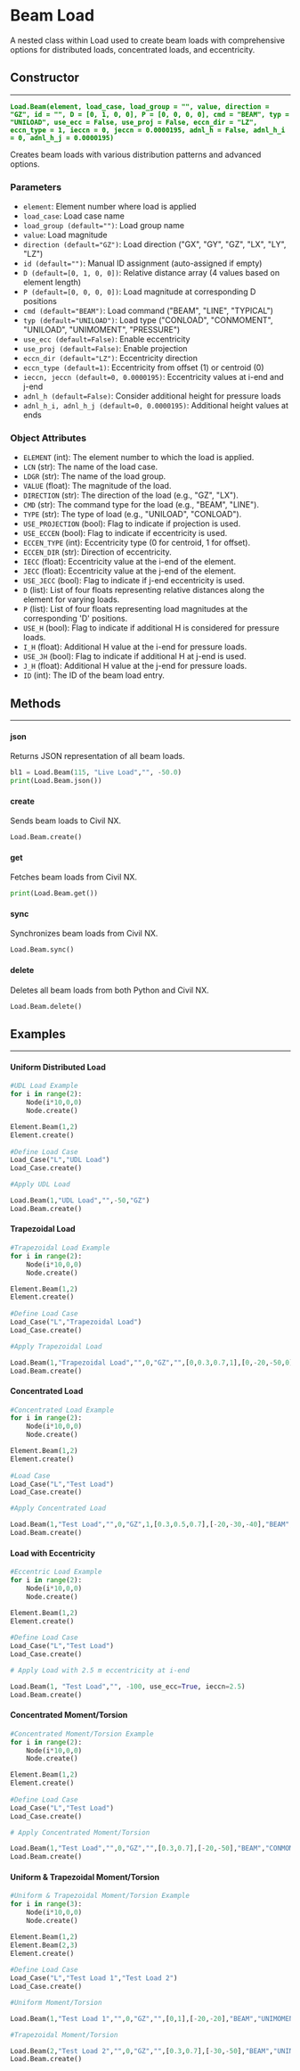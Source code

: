 # Beam Load

A nested class within Load used to create beam loads with comprehensive options for distributed loads, concentrated loads, and eccentricity.

## Constructor
---
**<font color="green">`Load.Beam(element, load_case, load_group = "", value, direction = "GZ", id = "", D = [0, 1, 0, 0], P = [0, 0, 0, 0], cmd = "BEAM", typ = "UNILOAD", use_ecc = False, use_proj = False, eccn_dir = "LZ", eccn_type = 1, ieccn = 0, jeccn = 0.0000195, adnl_h = False, adnl_h_i = 0, adnl_h_j = 0.0000195)`</font>**

Creates beam loads with various distribution patterns and advanced options.

### Parameters
* `element`: Element number where load is applied
* `load_case`: Load case name
* `load_group (default="")`: Load group name
* `value`: Load magnitude
* `direction (default="GZ")`: Load direction ("GX", "GY", "GZ", "LX", "LY", "LZ")
* `id (default="")`: Manual ID assignment (auto-assigned if empty)
* `D (default=[0, 1, 0, 0])`: Relative distance array (4 values based on element length)
* `P (default=[0, 0, 0, 0])`: Load magnitude at corresponding D positions
* `cmd (default="BEAM")`: Load command ("BEAM", "LINE", "TYPICAL")
* `typ (default="UNILOAD")`: Load type ("CONLOAD", "CONMOMENT", "UNILOAD", "UNIMOMENT", "PRESSURE")
* `use_ecc (default=False)`: Enable eccentricity
* `use_proj (default=False)`: Enable projection
* `eccn_dir (default="LZ")`: Eccentricity direction
* `eccn_type (default=1)`: Eccentricity from offset (1) or centroid (0)
* `ieccn, jeccn (default=0, 0.0000195)`: Eccentricity values at i-end and j-end
* `adnl_h (default=False)`: Consider additional height for pressure loads
* `adnl_h_i, adnl_h_j (default=0, 0.0000195)`: Additional height values at ends

### Object Attributes
* `ELEMENT` (int): The element number to which the load is applied.
* `LCN` (str): The name of the load case.
* `LDGR` (str): The name of the load group.
* `VALUE` (float): The magnitude of the load.
* `DIRECTION` (str): The direction of the load (e.g., "GZ", "LX").
* `CMD` (str): The command type for the load (e.g., "BEAM", "LINE").
* `TYPE` (str): The type of load (e.g., "UNILOAD", "CONLOAD").
* `USE_PROJECTION` (bool): Flag to indicate if projection is used.
* `USE_ECCEN` (bool): Flag to indicate if eccentricity is used.
* `ECCEN_TYPE` (int): Eccentricity type (0 for centroid, 1 for offset).
* `ECCEN_DIR` (str): Direction of eccentricity.
* `IECC` (float): Eccentricity value at the i-end of the element.
* `JECC` (float): Eccentricity value at the j-end of the element.
* `USE_JECC` (bool): Flag to indicate if j-end eccentricity is used.
* `D` (list): List of four floats representing relative distances along the element for varying loads.
* `P` (list): List of four floats representing load magnitudes at the corresponding 'D' positions.
* `USE_H` (bool): Flag to indicate if additional H is considered for pressure loads.
* `I_H` (float): Additional H value at the i-end for pressure loads.
* `USE_JH` (bool): Flag to indicate if additional H at j-end is used.
* `J_H` (float): Additional H value at the j-end for pressure loads.
* `ID` (int): The ID of the beam load entry.


## Methods
---
#### json
Returns JSON representation of all beam loads.

```py
bl1 = Load.Beam(115, "Live Load","", -50.0)
print(Load.Beam.json())
```

#### create
Sends beam loads to Civil NX.

```py
Load.Beam.create()
```

#### get
Fetches beam loads from Civil NX.

```py
print(Load.Beam.get())
```

#### sync
Synchronizes beam loads from Civil NX.

```py
Load.Beam.sync()
```

#### delete
Deletes all beam loads from both Python and Civil NX.

```py
Load.Beam.delete()
```










## Examples
---
#### Uniform Distributed Load
```py
#UDL Load Example
for i in range(2):
    Node(i*10,0,0)
    Node.create()

Element.Beam(1,2)
Element.create()
    
#Define Load Case
Load_Case("L","UDL Load")
Load_Case.create()

#Apply UDL Load

Load.Beam(1,"UDL Load","",-50,"GZ")
Load.Beam.create()

```

#### Trapezoidal Load

```py
#Trapezoidal Load Example
for i in range(2):
    Node(i*10,0,0)
    Node.create()

Element.Beam(1,2)
Element.create()
    
#Define Load Case
Load_Case("L","Trapezoidal Load")
Load_Case.create()

#Apply Trapezoidal Load

Load.Beam(1,"Trapezoidal Load","",0,"GZ","",[0,0.3,0.7,1],[0,-20,-50,0])
Load.Beam.create()
```

#### Concentrated Load
```py
#Concentrated Load Example
for i in range(2):
    Node(i*10,0,0)
    Node.create()

Element.Beam(1,2)
Element.create()
    
#Load Case
Load_Case("L","Test Load")
Load_Case.create()

#Apply Concentrated Load

Load.Beam(1,"Test Load","",0,"GZ",1,[0.3,0.5,0.7],[-20,-30,-40],"BEAM","CONLOAD")
Load.Beam.create()
```

#### Load with Eccentricity
```py
#Eccentric Load Example
for i in range(2):
    Node(i*10,0,0)
    Node.create()

Element.Beam(1,2)
Element.create()
    
#Define Load Case
Load_Case("L","Test Load")
Load_Case.create()

# Apply Load with 2.5 m eccentricity at i-end

Load.Beam(1, "Test Load","", -100, use_ecc=True, ieccn=2.5)
Load.Beam.create()
```

#### Concentrated Moment/Torsion
```py
#Concentrated Moment/Torsion Example
for i in range(2):
    Node(i*10,0,0)
    Node.create()

Element.Beam(1,2)
Element.create()
    
#Define Load Case
Load_Case("L","Test Load")
Load_Case.create()

# Apply Concentrated Moment/Torsion

Load.Beam(1,"Test Load","",0,"GZ","",[0.3,0.7],[-20,-50],"BEAM","CONMOMENT")
Load.Beam.create()
```

#### Uniform & Trapezoidal Moment/Torsion
```py
#Uniform & Trapezoidal Moment/Torsion Example
for i in range(3):
    Node(i*10,0,0)
    Node.create()

Element.Beam(1,2)
Element.Beam(2,3)
Element.create()
    
#Define Load Case
Load_Case("L","Test Load 1","Test Load 2")
Load_Case.create()

#Uniform Moment/Torsion

Load.Beam(1,"Test Load 1","",0,"GZ","",[0,1],[-20,-20],"BEAM","UNIMOMENT")

#Trapezoidal Moment/Torsion

Load.Beam(2,"Test Load 2","",0,"GZ","",[0.3,0.7],[-30,-50],"BEAM","UNIMOMENT")
Load.Beam.create()
```
